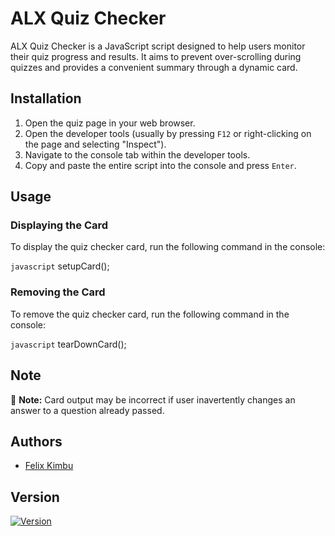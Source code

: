 # ALX Quiz Checker

ALX Quiz Checker is a JavaScript script designed to help users monitor their quiz progress and results.
It aims to prevent over-scrolling during quizzes and provides a convenient summary through a dynamic card.

## Installation

1. Open the quiz page in your web browser.
2. Open the developer tools (usually by pressing `F12` or right-clicking on the page and selecting "Inspect").
3. Navigate to the console tab within the developer tools.
4. Copy and paste the entire script into the console and press `Enter`.

## Usage

### Displaying the Card

To display the quiz checker card, run the following command in the console:

```javascript```
setupCard();

### Removing the Card

To remove the quiz checker card, run the following command in the console:

```javascript```
tearDownCard();

## Note

📝 **Note:** Card output may be incorrect if user inavertently changes an answer to
a question already passed.

## Authors

- [Felix Kimbu](https://github.com/MOLeCULE-Soft)

## Version

[![Version](https://img.shields.io/badge/version-1.0.0-blue.svg)](https://semver.org/)
